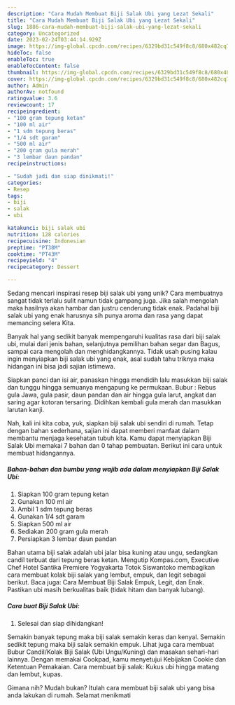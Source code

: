 ```yaml
---
description: "Cara Mudah Membuat Biji Salak Ubi yang Lezat Sekali"
title: "Cara Mudah Membuat Biji Salak Ubi yang Lezat Sekali"
slug: 1886-cara-mudah-membuat-biji-salak-ubi-yang-lezat-sekali
category: Uncategorized
date: 2023-02-24T03:44:14.929Z
image: https://img-global.cpcdn.com/recipes/6329bd31c549f8c8/680x482cq70/biji-salak-ubi-foto-resep-utama.jpg
hideToc: false
enableToc: true
enableTocContent: false
thumbnail: https://img-global.cpcdn.com/recipes/6329bd31c549f8c8/680x482cq70/biji-salak-ubi-foto-resep-utama.jpg
cover: https://img-global.cpcdn.com/recipes/6329bd31c549f8c8/680x482cq70/biji-salak-ubi-foto-resep-utama.jpg
author: Admin
authorAv: notfound
ratingvalue: 3.6
reviewcount: 17
recipeingredient:
- "100 gram tepung ketan"
- "100 ml air"
- "1 sdm tepung beras"
- "1/4 sdt garam"
- "500 ml air"
- "200 gram gula merah"
- "3 lembar daun pandan"
recipeinstructions:

- "Sudah jadi dan siap dinikmati!"
categories:
- Resep
tags:
- biji
- salak
- ubi

katakunci: biji salak ubi 
nutrition: 128 calories
recipecuisine: Indonesian
preptime: "PT38M"
cooktime: "PT43M"
recipeyield: "4"
recipecategory: Dessert

---
```





Sedang mencari inspirasi resep biji salak ubi yang unik? Cara membuatnya sangat tidak terlalu sulit namun tidak gampang juga. Jika salah mengolah maka hasilnya akan hambar dan justru cenderung tidak enak. Padahal biji salak ubi yang enak harusnya sih punya aroma dan rasa yang dapat memancing selera Kita.





Banyak hal yang sedikit banyak mempengaruhi kualitas rasa dari biji salak ubi, mulai dari jenis bahan, selanjutnya pemilihan bahan segar dan Bagus, sampai cara mengolah dan menghidangkannya. Tidak usah pusing kalau ingin menyiapkan biji salak ubi yang enak,      asal sudah tahu triknya maka hidangan ini bisa jadi sajian istimewa.














Siapkan panci dan isi air, panaskan hingga mendidih lalu masukkan biji salak dan tunggu hingga semuanya mengapung ke permukaan. Bubur : Rebus gula Jawa, gula pasir, daun pandan dan air hingga gula larut, angkat dan saring agar kotoran tersaring. Didihkan kembali gula merah dan masukkan larutan kanji.






Nah, kali ini kita coba, yuk, siapkan biji salak ubi sendiri di rumah. Tetap dengan bahan sederhana, sajian ini dapat memberi manfaat dalam membantu menjaga kesehatan tubuh kita. Kamu dapat menyiapkan Biji Salak Ubi memakai 7 bahan dan 0 tahap pembuatan. Berikut ini cara untuk membuat hidangannya.

<!--inarticleads1-->

##### Bahan-bahan dan bumbu yang wajib ada dalam menyiapkan Biji Salak Ubi:

1. Siapkan 100 gram tepung ketan
1. Gunakan 100 ml air
1. Ambil 1 sdm tepung beras
1. Gunakan 1/4 sdt garam
1. Siapkan 500 ml air
1. Sediakan 200 gram gula merah
1. Persiapkan 3 lembar daun pandan


Bahan utama biji salak adalah ubi jalar bisa kuning atau ungu, sedangkan candil terbuat dari tepung beras ketan. Mengutip Kompas.com, Executive Chef Hotel Santika Premiere Yogyakarta Totok Siswantoko membagikan cara membuat kolak biji salak yang lembut, empuk, dan legit sebagai berikut. Baca juga: Cara Membuat Biji Salak Empuk, Legit, dan Enak. Pastikan ubi masih berkualitas baik (tidak hitam dan banyak lubang). 

<!--inarticleads2-->

##### Cara buat Biji Salak Ubi:


1. Selesai dan siap dihidangkan!

Semakin banyak tepung maka biji salak semakin keras dan kenyal. Semakin sedikit tepung maka biji salak semakin empuk. Lihat juga cara membuat Bubur Candil/Kolak Biji Salak (Ubi Ungu/Kuning) dan masakan sehari-hari lainnya. Dengan memakai Cookpad, kamu menyetujui Kebijakan Cookie dan Ketentuan Pemakaian. Cara membuat biji salak: Kukus ubi hingga matang dan lembut, kupas. 

Gimana nih? Mudah bukan? Itulah cara membuat biji salak ubi yang bisa anda lakukan di rumah. Selamat menikmati
